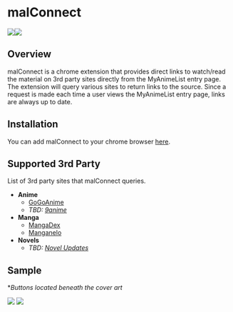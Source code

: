 
# malConnect
![](https://img.shields.io/badge/version-2.0-blue)![](https://img.shields.io/badge/license-MIT-green)

## Overview
malConnect is a chrome extension that provides direct links to watch/read the material on 3rd party sites directly from the MyAnimeList entry page. The extension will query various sites to return links to the source. Since a request is made each time a user views the MyAnimeList entry page, links are always up to date.

## Installation
You can add malConnect to your chrome browser [here](https://chrome.google.com/webstore/detail/malconnect/chjndlglgibbpffohnodhcfohpfegogg).

## Supported 3rd Party
List of 3rd party sites that malConnect queries.
- **Anime**
	- [GoGoAnime](https://ww3.gogoanime2.org/)
	- *TBD: [9anime](https://9anime.pl/)*
- **Manga**
	- [MangaDex](https://mangadex.org/)
	- [Manganelo](https://m.manganelo.com/wwww)
- **Novels**
	- *TBD: [Novel Updates](https://www.novelupdates.com/)*

## Sample
**Buttons located beneath the cover art*

![](https://cdn.discordapp.com/attachments/942218891952783421/1054160445742776330/image.png)
![](https://cdn.discordapp.com/attachments/942218891952783421/1054162749636227172/image.png)
